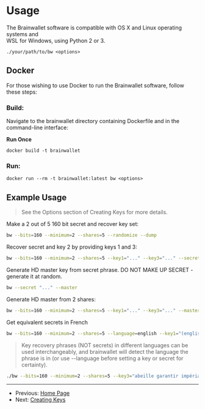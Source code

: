 # Usage

The Brainwallet software is compatible with OS X and Linux operating systems and \
WSL for Windows, using Python 2 or 3.

`./your/path/to/bw <options>`

## Docker

For those wishing to use Docker to run the Brainwallet software, follow these steps:

### Build:

Navigate to the brainwallet directory containing Dockerfile and in the command-line interface:

**Run Once**
```
docker build -t brainwallet
```

### Run:

```
docker run --rm -t brainwallet:latest bw <options>
```

## Example Usage

> See the Options section of Creating Keys for more details.

Make a 2 out of 5 160 bit secret and recover key set:

```bash
bw --bits=160 --minimum=2 --shares=5 --randomize --dump
```

Recover secret and key 2 by providing keys 1 and 3:

```bash
bw --bits=160 --minimum=2 --shares=5 --key1="..." --key3="..." --secret --key2
```

Generate HD master key from secret phrase.  DO NOT MAKE UP SECRET - generate it at random.

```bash
bw --secret "..." --master
```

Generate HD master from 2 shares:
```bash
bw --bits=160 --minimum=2 --shares=5 --key1="..." --key3="..." --master
```
Get equivalent secrets in French

```bash
bw --bits=160 --minimum=2 --shares=5 --language=english --key1="(english)" --language=french --key1
```

> Key recovery phrases (NOT secrets) in different languages can be used interchangeably, and brainwallet will detect the language the phrase is in (or use --language before setting a key or secret for certainty).

```bash
./bw --bits=160 --minimum=2 --shares=5 --key3="abeille garantir impérial écureuil radieux enfouir soleil ethnie empereur fluctuer tamiser aboutir digérer détourer tornade" --key1="ahead copper tonight naive finish rich afford grain swift true virus shrug access gate quantum" --secret
```

---

+ Previous: [Home Page](README.md "Home Page")
+ Next: [Creating Keys](createOverview.md "Creating Keys")
